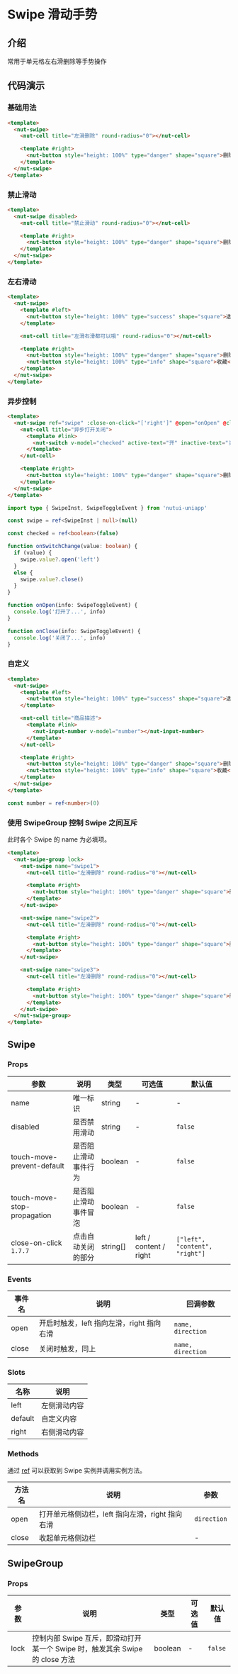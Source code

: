 # Swipe 滑动手势

## 介绍

常用于单元格左右滑删除等手势操作

## 代码演示

### 基础用法

```html
<template>
  <nut-swipe>
    <nut-cell title="左滑删除" round-radius="0"></nut-cell>

    <template #right>
      <nut-button style="height: 100%" type="danger" shape="square">删除</nut-button>
    </template>
  </nut-swipe>
</template>
```

### 禁止滑动

```html
<template>
  <nut-swipe disabled>
    <nut-cell title="禁止滑动" round-radius="0"></nut-cell>

    <template #right>
      <nut-button style="height: 100%" type="danger" shape="square">删除</nut-button>
    </template>
  </nut-swipe>
</template>
```

### 左右滑动

```html
<template>
  <nut-swipe>
    <template #left>
      <nut-button style="height: 100%" type="success" shape="square">选择</nut-button>
    </template>

    <nut-cell title="左滑右滑都可以哦" round-radius="0"></nut-cell>

    <template #right>
      <nut-button style="height: 100%" type="danger" shape="square">删除</nut-button>
      <nut-button style="height: 100%" type="info" shape="square">收藏</nut-button>
    </template>
  </nut-swipe>
</template>
```

### 异步控制

```html
<template>
  <nut-swipe ref="swipe" :close-on-click="['right']" @open="onOpen" @close="onClose">
    <nut-cell title="异步打开关闭">
      <template #link>
        <nut-switch v-model="checked" active-text="开" inactive-text="关" @change="onSwitchChange"></nut-switch>
      </template>
    </nut-cell>

    <template #right>
      <nut-button style="height: 100%" type="danger" shape="square">删除</nut-button>
    </template>
  </nut-swipe>
</template>
```

```typescript
import type { SwipeInst, SwipeToggleEvent } from 'nutui-uniapp'

const swipe = ref<SwipeInst | null>(null)

const checked = ref<boolean>(false)

function onSwitchChange(value: boolean) {
  if (value) {
    swipe.value?.open('left')
  }
  else {
    swipe.value?.close()
  }
}

function onOpen(info: SwipeToggleEvent) {
  console.log('打开了...', info)
}

function onClose(info: SwipeToggleEvent) {
  console.log('关闭了...', info)
}
```

### 自定义

```html
<template>
  <nut-swipe>
    <template #left>
      <nut-button style="height: 100%" type="success" shape="square">选择</nut-button>
    </template>

    <nut-cell title="商品描述">
      <template #link>
        <nut-input-number v-model="number"></nut-input-number>
      </template>
    </nut-cell>

    <template #right>
      <nut-button style="height: 100%" type="danger" shape="square">删除</nut-button>
      <nut-button style="height: 100%" type="info" shape="square">收藏</nut-button>
    </template>
  </nut-swipe>
</template>
```

```typescript
const number = ref<number>(0)
```

### 使用 SwipeGroup 控制 Swipe 之间互斥

此时各个 Swipe 的 name 为必填项。

```html
<template>
  <nut-swipe-group lock>
    <nut-swipe name="swipe1">
      <nut-cell title="左滑删除" round-radius="0"></nut-cell>

      <template #right>
        <nut-button style="height: 100%" type="danger" shape="square">删除</nut-button>
      </template>
    </nut-swipe>

    <nut-swipe name="swipe2">
      <nut-cell title="左滑删除" round-radius="0"></nut-cell>

      <template #right>
        <nut-button style="height: 100%" type="danger" shape="square">删除</nut-button>
      </template>
    </nut-swipe>

    <nut-swipe name="swipe3">
      <nut-cell title="左滑删除" round-radius="0"></nut-cell>

      <template #right>
        <nut-button style="height: 100%" type="danger" shape="square">删除</nut-button>
      </template>
    </nut-swipe>
  </nut-swipe-group>
</template>
```

## Swipe

### Props

| 参数                        | 说明                 | 类型     | 可选值                    | 默认值                         |
|-----------------------------|--------------------|----------|------------------------|--------------------------------|
| name                        | 唯一标识             | string   | -                      | -                              |
| disabled                    | 是否禁用滑动         | string   | -                      | `false`                        |
| touch-move-prevent-default  | 是否阻止滑动事件行为 | boolean  | -                      | `false`                        |
| touch-move-stop-propagation | 是否阻止滑动事件冒泡 | boolean  | -                      | `false`                        |
| close-on-click `1.7.7`      | 点击自动关闭的部分   | string[] | left / content / right | `["left", "content", "right"]` |

### Events

| 事件名 | 说明                                    | 回调参数          |
|--------|---------------------------------------|-------------------|
| open   | 开启时触发，left 指向左滑，right 指向右滑 | `name, direction` |
| close  | 关闭时触发，同上                         | `name, direction` |

### Slots

| 名称    | 说明         |
|---------|------------|
| left    | 左侧滑动内容 |
| default | 自定义内容   |
| right   | 右侧滑动内容 |

### Methods

通过 [ref](https://vuejs.org/guide/essentials/template-refs.html) 可以获取到 Swipe 实例并调用实例方法。

| 方法名 | 说明                                          | 参数        |
|--------|---------------------------------------------|-------------|
| open   | 打开单元格侧边栏，left 指向左滑，right 指向右滑 | `direction` |
| close  | 收起单元格侧边栏                              | -           |

## SwipeGroup

### Props

| 参数 | 说明                                                                       | 类型    | 可选值 | 默认值  |
|------|--------------------------------------------------------------------------|---------|--------|---------|
| lock | 控制内部 Swipe 互斥，即滑动打开某一个 Swipe 时，触发其余 Swipe 的 close 方法 | boolean | -      | `false` |
